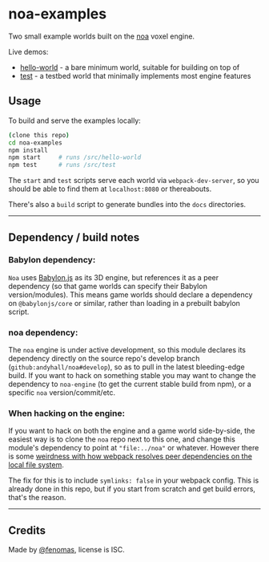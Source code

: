 
# noa-examples

Two small example worlds built on the [noa](https://github.com/andyhall/noa) voxel engine.

Live demos:
 * [hello-world](https://andyhall.github.io/noa-examples/hello-world/) - a bare minimum world, suitable for building on top of
 * [test](https://andyhall.github.io/noa-examples/test/) - a testbed world that minimally implements most engine features


## Usage

To build and serve the examples locally:

```sh
(clone this repo)
cd noa-examples
npm install
npm start     # runs /src/hello-world
npm test      # runs /src/test
```

The `start` and `test` scripts serve each world via `webpack-dev-server`, so you should be able to find them at `localhost:8080` or thereabouts.

There's also a `build` script to generate bundles into the `docs` directories.

----

## Dependency / build notes

### Babylon dependency:

`Noa` uses [Babylon.js](https://www.babylonjs.com/) as its 3D engine, but references it as a peer dependency (so that game worlds can specify their Babylon version/modules). This means game worlds should declare a dependency on `@babylonjs/core` or similar, rather than loading in a prebuilt babylon script.

### noa dependency:

The `noa` engine is under active development, so this module declares its dependency directly on the source repo's develop branch (`github:andyhall/noa#develop`), so as to pull in the latest bleeding-edge build. If you want to hack on something stable you may want to change the dependency to `noa-engine` (to get the current stable build from npm), or a specific `noa` version/commit/etc.

### When hacking on the engine:

If you want to hack on both the engine and a game world side-by-side, the easiest way is to clone the `noa` repo next to this one, and change this module's dependency to point at `"file:../noa"` or whatever. However there is some [weirdness with how webpack resolves peer dependencies on the local file system](https://medium.com/@penx/managing-dependencies-in-a-node-package-so-that-they-are-compatible-with-npm-link-61befa5aaca7). 

The fix for this is to include `symlinks: false` in your webpack config. This is already done in this repo, but if you start from scratch and get build errors, that's the reason.

----

## Credits

Made by [@fenomas](https://twitter.com/fenomas), license is ISC.


